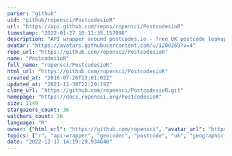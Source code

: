 ```yaml
---
parser: "github"
uid: "github/ropensci/PostcodesioR"
url: "https://api.github.com/repos/ropensci/PostcodesioR"
timestamp: "2022-01-27 10:11:35.157098"
description: "API wrapper around postcodes.io - free UK postcode lookup and geocoder"
avatar: "https://avatars.githubusercontent.com/u/1200269?v=4"
repo_url: "https://github.com/ropensci/PostcodesioR"
name: "PostcodesioR"
full_name: "ropensci/PostcodesioR"
html_url: "https://github.com/ropensci/PostcodesioR"
created_at: "2016-07-26T13:01:02Z"
updated_at: "2021-11-30T22:20:19Z"
clone_url: "https://github.com/ropensci/PostcodesioR.git"
homepage: "https://docs.ropensci.org/PostcodesioR"
size: 1149
stargazers_count: 36
watchers_count: 36
language: "R"
owner: {"html_url": "https://github.com/ropensci", "avatar_url": "https://avatars.githubusercontent.com/u/1200269?v=4", "login": "ropensci", "type": "Organization"}
topics: ["r", "api-wrapper", "geocoder", "postcode", "uk", "geographic-data", "rstats", "r-package", "peer-reviewed", "geospatial"]
date: "2022-12-17 14:19:29.934640"
---
```

